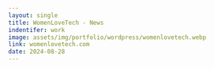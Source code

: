 ```yaml
---
layout: single
title: WomenLoveTech - News
indentifer: work
image: assets/img/portfolio/wordpress/womenlovetech.webp
link: womenlovetech.com
date: 2024-08-28
---
```

